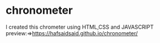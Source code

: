 # chronometer
I created this chrometer using HTML,CSS and JAVASCRIPT
preview:=>https://hafsaidsaid.github.io/chronometer/
